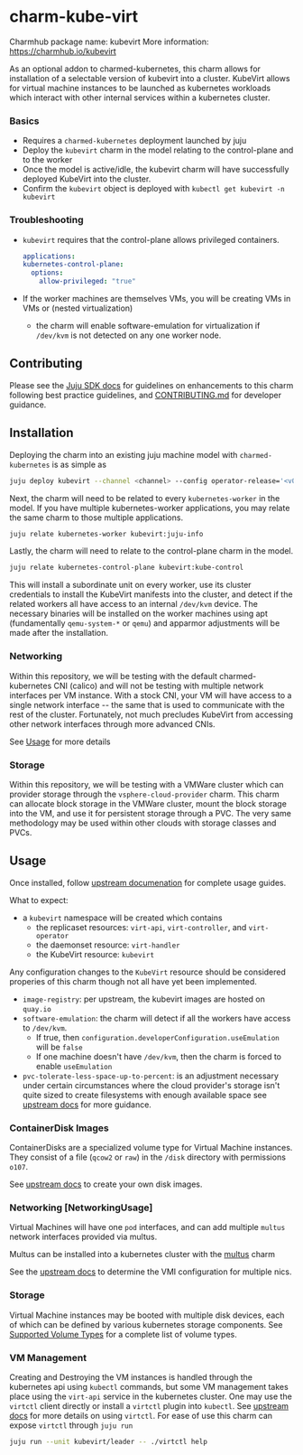 # charm-kube-virt

Charmhub package name: kubevirt
More information: https://charmhub.io/kubevirt

As an optional addon to charmed-kubernetes, this charm allows for installation of a selectable version of kubevirt into a cluster. KubeVirt allows for virtual machine instances to be launched as kubernetes workloads which interact with other internal services within a kubernetes cluster.

### Basics

* Requires a `charmed-kubernetes` deployment launched by juju
* Deploy the `kubevirt` charm in the model relating to the control-plane and to the worker
* Once the model is active/idle, the kubevirt charm will have successfully deployed KubeVirt into the cluster.
* Confirm the `kubevirt` object is deployed with `kubectl get kubevirt -n kubevirt`

### Troubleshooting
* `kubevirt` requires that the control-plane allows privileged containers.

    ```yaml
    applications:
    kubernetes-control-plane:
      options:
        allow-privileged: "true"
    ```


* If the worker machines are themselves VMs, you will be creating VMs in VMs or (nested virtualization)
  * the charm will enable software-emulation for virtualization if `/dev/kvm` is not detected
    on any one worker node.


## Contributing

Please see the [Juju SDK docs](https://juju.is/docs/sdk) for guidelines
on enhancements to this charm following best practice guidelines, and
[CONTRIBUTING.md](https://github.com/charmed-kubernetes/charm-azure-cloud-provider/blob/main/CONTRIBUTING.md)
for developer guidance.


## Installation

Deploying the charm into an existing juju machine model with `charmed-kubernetes` is as simple as 

```bash
juju deploy kubevirt --channel <channel> --config operator-release='<v0.min.bug>' --trust
```

Next, the charm will need to be related to every `kubernetes-worker` in the model. If you have multiple
kubernetes-worker applications, you may relate the same charm to those multiple applications.

```bash
juju relate kubernetes-worker kubevirt:juju-info
```

Lastly, the charm will need to relate to the control-plane charm in the model.  

```bash
juju relate kubernetes-control-plane kubevirt:kube-control
```

This will install a subordinate unit on every worker, use its cluster credentials to
install the KubeVirt manifests into the cluster, and detect if the related workers 
all have access to an internal `/dev/kvm` device.  The necessary binaries will be installed
on the worker machines using apt (fundamentally `qemu-system-*` or `qemu`) and apparmor
adjustments will be made after the installation. 

### Networking

Within this repository, we will be testing with the default charmed-kubernetes CNI (calico) and will
not be testing with multiple network interfaces per VM instance.  With a stock CNI, your VM will
have access to a single network interface -- the same that is used to communicate with the rest 
of the cluster. Fortunately, not much precludes KubeVirt from accessing other network interfaces
through more advanced CNIs.

See [Usage](#NetworkingUsage) for more details

### Storage

Within this repository, we will be testing with a VMWare cluster which can provider storage through 
the `vsphere-cloud-provider` charm.  This charm can allocate block storage in the VMWare cluster,
mount the block storage into the VM, and use it for persistent storage through a PVC. The very 
same methodology may be used within other clouds with storage classes and PVCs.


## Usage

Once installed, follow [upstream documenation](https://kubevirt.io/) for complete usage guides.

What to expect:

* a `kubevirt` namespace will be created which contains
  * the replicaset resources: `virt-api`, `virt-controller`, and `virt-operator`
  * the daemonset resource: `virt-handler`
  * the KubeVirt resource: `kubevirt`


Any configuration changes to the `KubeVirt` resource should be considered properies of this charm
though not all have yet been implemented.

* `image-registry`: per upstream, the kubevirt images are hosted on `quay.io`
* `software-emulation`: the charm will detect if all the workers have access to `/dev/kvm`.
  * If true, then `configuration.developerConfiguration.useEmulation` will be `false`
  * If one machine doesn't have `/dev/kvm`, then the charm is forced to enable `useEmulation`
* `pvc-tolerate-less-space-up-to-percent`: is an adjustment necessary under certain circumstances
   where the cloud provider's storage isn't quite sized to create filesystems with enough available space
   see [upstream docs](https://kubevirt.io/user-guide/virtual_machines/disks_and_volumes/#persistentvolumeclaim) for
   more guidance.

### ContainerDisk Images
ContainerDisks are a specialized volume type for Virtual Machine instances.  They consist of a file (`qcow2` or `raw`) in the
`/disk` directory with permissions `o107`.  

See [upstream docs](https://kubevirt.io/user-guide/virtual_machines/disks_and_volumes/#containerdisk) to create your own disk images.

### Networking [NetworkingUsage]

Virtual Machines will have one `pod` interfaces, and can add multiple `multus` network interfaces provided via multus.

Multus can be installed into a kubernetes cluster with the [multus](https://charmhub.io/multus) charm

See the [upstream docs](https://kubevirt.io/user-guide/virtual_machines/interfaces_and_networks/) to determine the
VMI configuration for multiple nics.

### Storage

Virtual Machine instances may be booted with multiple disk devices, each of which can be defined by various kubernetes 
storage components.  See [Supported Volume Types](https://kubevirt.io/user-guide/virtual_machines/disks_and_volumes/#volumes)
for a complete list of volume types.


### VM Management

Creating and Destroying the VM instances is handled through the kubernetes api using `kubectl` commands, but some VM management
takes place using the `virt-api` service in the kubernetes cluster. One may use the `virtctl` client directly
or install a `virtctl` plugin into `kubectl`.  See [upstream docs](https://kubevirt.io/user-guide/operations/virtctl_client_tool/)
for more details on using `virtctl`.  For ease of use this charm can expose `virtctl` through `juju run`

```bash
juju run --unit kubevirt/leader -- ./virtctl help
```